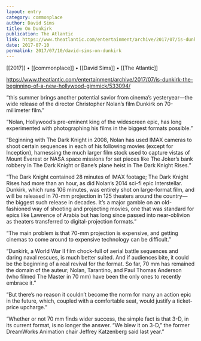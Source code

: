 ```yaml
---
layout: entry
category: commonplace
author: David Sims
title: On Dunkirk
publication: The Atlantic
link: https://www.theatlantic.com/entertainment/archive/2017/07/is-dunkirk-the-beginning-of-a-new-hollywood-gimmick/533094/
date: 2017-07-10
permalink: 2017/07/10/david-sims-on-dunkirk
---
```


[[2017]] • [[commonplace]] • [[David Sims]] • [[The Atlantic]] 

https://www.theatlantic.com/entertainment/archive/2017/07/is-dunkirk-the-beginning-of-a-new-hollywood-gimmick/533094/

“this summer brings another potential savior from cinema’s yesteryear—the wide release of the director Christopher Nolan’s film Dunkirk on 70-millimeter film.”

“Nolan, Hollywood’s pre-eminent king of the widescreen epic, has long experimented with photographing his films in the biggest formats possible.”

“Beginning with The Dark Knight in 2008, Nolan has used IMAX cameras to shoot certain sequences in each of his following movies (except for Inception), harnessing the much larger film stock used to capture vistas of Mount Everest or NASA space missions for set pieces like The Joker’s bank robbery in The Dark Knight or Bane’s plane heist in The Dark Knight Rises.”

“The Dark Knight contained 28 minutes of IMAX footage; The Dark Knight Rises had more than an hour, as did Nolan’s 2014 sci-fi epic Interstellar. Dunkirk, which runs 106 minutes, was entirely shot on large-format film, and will be released in 70-mm projection in 125 theaters around the country—the biggest such release in decades. It’s a major gamble on an old-fashioned way of shooting and projecting movies, one that was standard for epics like Lawrence of Arabia but has long since passed into near-oblivion as theaters transferred to digital-projection formats.”

“The main problem is that 70-mm projection is expensive, and getting cinemas to come around to expensive technology can be difficult.”

“Dunkirk, a World War II film chock-full of aerial battle sequences and daring naval rescues, is much better suited. And if audiences bite, it could be the beginning of a real revival for the format. So far, 70 mm has remained the domain of the auteur; Nolan, Tarantino, and Paul Thomas Anderson (who filmed The Master in 70 mm) have been the only ones to recently embrace it.”

“But there’s no reason it couldn’t become the norm for many an action epic in the future, which, coupled with a comfortable seat, would justify a ticket-price upcharge.”

“Whether or not 70 mm finds wider success, the simple fact is that 3-D, in its current format, is no longer the answer. “We blew it on 3-D,” the former DreamWorks Animation chair Jeffrey Katzenberg said last year.”
